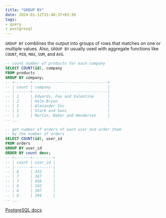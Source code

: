 ```yaml
---
title: "GROUP BY"
date: 2024-01-12T15:40:37+03:30
tags:
- query
- postgresql
---
```

`GROUP BY` comblines the output into groups of rows that matches on
one or multiple values. Also, `GROUP BY` usually used with aggregate functions
like `COUNT`, `MIN`, `MAX`, `SUM`, and `AVG`.
```sql
-- count number of products for each company
SELECT COUNT(id), company
FROM products
GROUP BY company;
-- +-------+---------------------------------+
-- | count | company                         |
-- |-------+---------------------------------|
-- | 1     | Edwards, Fox and Valentine      |
-- | 2     | Hale-Bryan                      |
-- | 1     | Alexander Inc                   |
-- | 1     | Stark and Sons                  |
-- | 2     | Martin, Baker and Henderson     |
-- ...

-- get number of orders of each user and order them
-- by the number of orders
SELECT COUNT(id), user_id
FROM orders
GROUP BY user_id
ORDER BY count desc;
-- +-------+---------+
-- | count | user_id |
-- |-------+---------|
-- | 8     | 332     |
-- | 7     | 367     |
-- | 7     | 456     |
-- | 6     | 192     |
-- | 6     | 307     |
-- | 6     | 194     |
-- ...
```
[PostgreSQL docs](https://www.postgresql.org/docs/current/sql-select.html)
